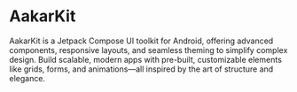 # AakarKit
AakarKit is a Jetpack Compose UI toolkit for Android, offering advanced components, responsive layouts, and seamless theming to simplify complex design. Build scalable, modern apps with pre-built, customizable elements like grids, forms, and animations—all inspired by the art of structure and elegance.

